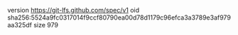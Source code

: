 version https://git-lfs.github.com/spec/v1
oid sha256:5524a9fc0317014f9ccf80790ea00d78d1179c96efca3a3789e3af979aa325df
size 979
